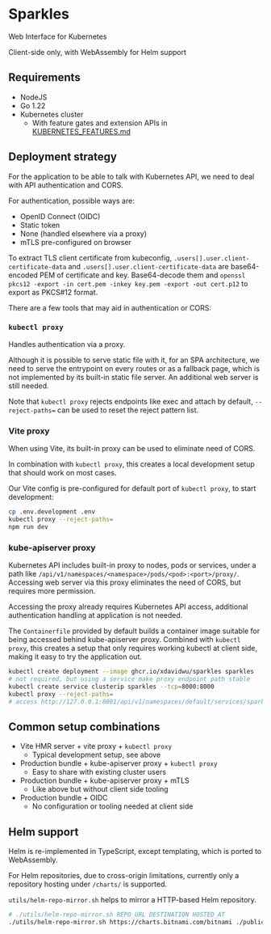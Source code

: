 # Sparkles

Web Interface for Kubernetes

Client-side only, with WebAssembly for Helm support

## Requirements

- NodeJS
- Go 1.22
- Kubernetes cluster
  - With feature gates and extension APIs in [KUBERNETES\_FEATURES.md](KUBERNETES_FEATURES.md)

## Deployment strategy

For the application to be able to talk with Kubernetes API, we need to deal with API authentication and CORS.

For authentication, possible ways are:

- OpenID Connect (OIDC)
- Static token
- None (handled elsewhere via a proxy)
- mTLS pre-configured on browser

To extract TLS client certificate from kubeconfig, `.users[].user.client-certificate-data` and `.users[].user.client-certificate-data` are base64-encoded PEM of certificate and key. Base64-decode them and `openssl pkcs12 -export -in cert.pem -inkey key.pem -export -out cert.p12` to export as PKCS#12 format.

There are a few tools that may aid in authentication or CORS:

### `kubectl proxy`

Handles authentication via a proxy.

Although it is possible to serve static file with it, for an SPA architecture, we need to serve the entrypoint on every routes or as a fallback page, which is not implemented by its built-in static file server. An additional web server is still needed.

Note that `kubectl proxy` rejects endpoints like exec and attach by default, `--reject-paths=` can be used to reset the reject pattern list.

### Vite proxy

When using Vite, its built-in proxy can be used to eliminate need of CORS.

In combination with `kubectl proxy`, this creates a local development setup that should work on most cases.

Our Vite config is pre-configured for default port of `kubectl proxy`, to start development:

```sh
cp .env.development .env
kubectl proxy --reject-paths=
npm run dev
```

### kube-apiserver proxy

Kubernetes API includes built-in proxy to nodes, pods or services, under a path like `/api/v1/namespaces/<namespace>/pods/<pod>:<port>/proxy/`. Accessing web server via this proxy eliminates the need of CORS, but requires more permission.

Accessing the proxy already requires Kubernetes API access, additional authentication handling at application is not needed.

The `Containerfile` provided by default builds a container image suitable for being accessed behind kube-apiserver proxy. Combined with `kubectl proxy`, this creates a setup that only requires working kubectl at client side, making it easy to try the application out.

```sh
kubectl create deployment --image ghcr.io/xdavidwu/sparkles sparkles
# not required, but using a service make proxy endpoint path stable
kubectl create service clusterip sparkles --tcp=8000:8000
kubectl proxy --reject-paths=
# access http://127.0.0.1:8001/api/v1/namespaces/default/services/sparkles:8000/proxy/
```

## Common setup combinations

- Vite HMR server + vite proxy + `kubectl proxy`
  - Typical development setup, see above
- Production bundle + kube-apiserver proxy + `kubectl proxy`
  - Easy to share with existing cluster users
- Production bundle + kube-apiserver proxy + mTLS
  - Like above but without client side tooling
- Production bundle + OIDC
  - No configuration or tooling needed at client side

## Helm support

Helm is re-implemented in TypeScript, except templating, which is ported to WebAssembly.

For Helm repositories, due to cross-origin limitations, currently only a repository hosting under `/charts/` is supported.

`utils/helm-repo-mirror.sh` helps to mirror a HTTP-based Helm repository.

```sh
# ./utils/helm-repo-mirror.sh REPO_URL DESTINATION HOSTED_AT
./utils/helm-repo-mirror.sh https://charts.bitnami.com/bitnami ./public/charts/ http://localhost:5173/charts/
```
